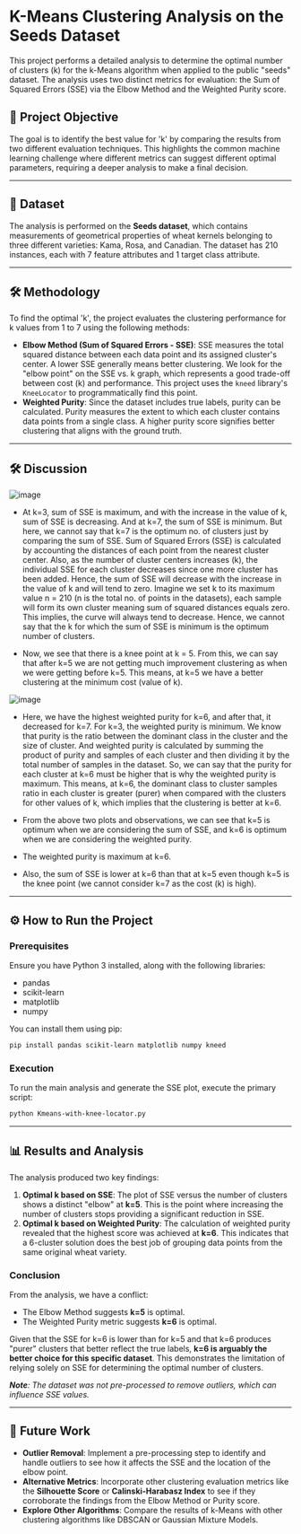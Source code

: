 # K-Means Clustering Analysis on the Seeds Dataset

This project performs a detailed analysis to determine the optimal number of clusters (k) for the k-Means algorithm when applied to the public "seeds" dataset. The analysis uses two distinct metrics for evaluation: the Sum of Squared Errors (SSE) via the Elbow Method and the Weighted Purity score.


## 📜 Project Objective

The goal is to identify the best value for 'k' by comparing the results from two different evaluation techniques. This highlights the common machine learning challenge where different metrics can suggest different optimal parameters, requiring a deeper analysis to make a final decision.

---

## 💾 Dataset

The analysis is performed on the **Seeds dataset**, which contains measurements of geometrical properties of wheat kernels belonging to three different varieties: Kama, Rosa, and Canadian. The dataset has 210 instances, each with 7 feature attributes and 1 target class attribute.

---

## 🛠️ Methodology

To find the optimal 'k', the project evaluates the clustering performance for k values from 1 to 7 using the following methods:

* **Elbow Method (Sum of Squared Errors - SSE)**: SSE measures the total squared distance between each data point and its assigned cluster's center. A lower SSE generally means better clustering. We look for the "elbow point" on the SSE vs. k graph, which represents a good trade-off between cost (k) and performance. This project uses the `kneed` library's `KneeLocator` to programmatically find this point.
* **Weighted Purity**: Since the dataset includes true labels, purity can be calculated. Purity measures the extent to which each cluster contains data points from a single class. A higher purity score signifies better clustering that aligns with the ground truth.

---

## 🛠️ Discussion

![image](https://user-images.githubusercontent.com/35270511/118576150-f24a7080-b755-11eb-8ef4-4a282e19c80f.png)
- At k=3, sum of SSE is maximum, and with the increase in the value of k, sum of SSE is decreasing. And at k=7, the sum of SSE is minimum. But here, we cannot say that k=7 is the optimum no. of clusters just by comparing the sum of SSE. Sum of Squared Errors (SSE) is calculated by accounting the distances of each point from the nearest cluster center. Also, as the number of cluster centers increases (k), the individual SSE for each cluster decreases since one more cluster has been added. Hence, the sum of SSE will decrease with the increase in the value of k and will tend to zero. Imagine we set k to its maximum value n = 210 (n is the total no. of points in the datasets), each sample will form its own cluster meaning sum of squared distances equals zero. This implies, the curve will always tend to decrease. Hence, we cannot say that the k for which the sum of SSE is minimum is the optimum number of clusters.

- Now, we see that there is a knee point at k = 5. From this, we can say that after k=5 we are not getting much improvement clustering as when we were getting before k=5. This means, at k=5 we have a better clustering at the minimum cost (value of k).

![image](https://user-images.githubusercontent.com/35270511/118576156-f5456100-b755-11eb-9f37-b95345674b60.png)
- Here, we have the highest weighted purity for k=6, and after that, it decreased for k=7. For k=3, the weighted purity is minimum. We know that purity is the ratio between the dominant class in the cluster and the size of cluster. And weighted purity is calculated by summing the product of purity and samples of each cluster and then dividing it by the total number of samples in the dataset. So, we can say that the purity for each cluster at k=6 must be higher that is why the weighted purity is maximum. This means, at k=6, the dominant class to cluster samples ratio in each cluster is greater (purer) when compared with the clusters for other values of k, which implies that the clustering is better at k=6.

- From the above two plots and observations, we can see that k=5 is optimum when we are considering the sum of SSE, and k=6 is optimum when we are considering the weighted purity. 
- The weighted purity is maximum at k=6. 
- Also, the sum of SSE is lower at k=6 than that at k=5 even though k=5 is the knee point (we cannot consider k=7 as the cost (k) is high).

---

## ⚙️ How to Run the Project

### Prerequisites

Ensure you have Python 3 installed, along with the following libraries:
* pandas
* scikit-learn
* matplotlib
* numpy

You can install them using pip:
```bash
pip install pandas scikit-learn matplotlib numpy kneed
```

### Execution

To run the main analysis and generate the SSE plot, execute the primary script:
```bash
python Kmeans-with-knee-locator.py
```

---

## 📊 Results and Analysis

The analysis produced two key findings:

1.  **Optimal k based on SSE**: The plot of SSE versus the number of clusters shows a distinct "elbow" at **k=5**. This is the point where increasing the number of clusters stops providing a significant reduction in SSE.
2.  **Optimal k based on Weighted Purity**: The calculation of weighted purity revealed that the highest score was achieved at **k=6**. This indicates that a 6-cluster solution does the best job of grouping data points from the same original wheat variety.


### Conclusion

From the analysis, we have a conflict:
- The Elbow Method suggests **k=5** is optimal.
- The Weighted Purity metric suggests **k=6** is optimal.

Given that the SSE for k=6 is lower than for k=5 and that k=6 produces "purer" clusters that better reflect the true labels, **k=6 is arguably the better choice for this specific dataset**. This demonstrates the limitation of relying solely on SSE for determining the optimal number of clusters.

*__Note__: The dataset was not pre-processed to remove outliers, which can influence SSE values.*

---

## 🚀 Future Work

* **Outlier Removal**: Implement a pre-processing step to identify and handle outliers to see how it affects the SSE and the location of the elbow point.
* **Alternative Metrics**: Incorporate other clustering evaluation metrics like the **Silhouette Score** or **Calinski-Harabasz Index** to see if they corroborate the findings from the Elbow Method or Purity score.
* **Explore Other Algorithms**: Compare the results of k-Means with other clustering algorithms like DBSCAN or Gaussian Mixture Models.
